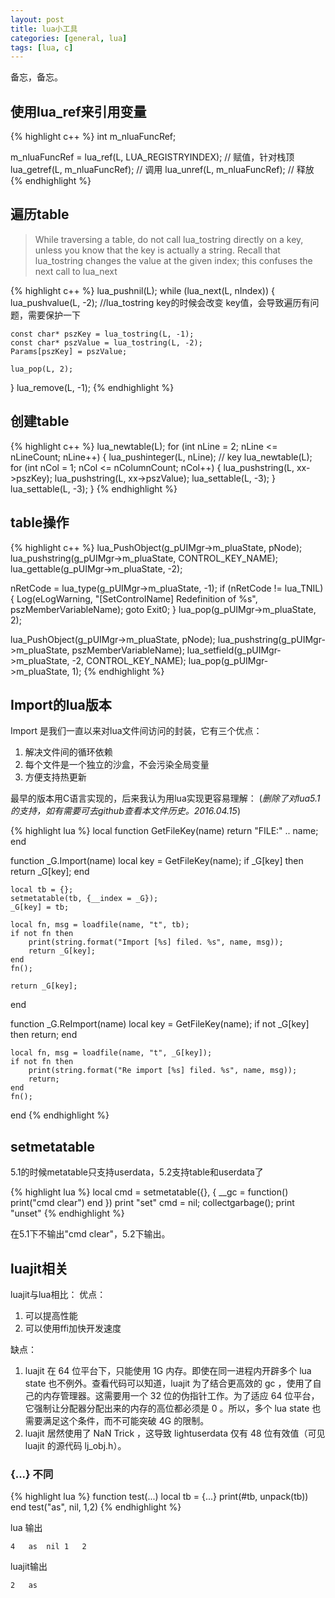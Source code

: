```yaml
---
layout: post
title: lua小工具
categories: [general, lua]
tags: [lua, c]
---
```


备忘，备忘。

## 使用lua_ref来引用变量 ##
	
{% highlight c++ %}
int m_nluaFuncRef;

m_nluaFuncRef = lua_ref(L, LUA_REGISTRYINDEX); // 赋值，针对栈顶
lua_getref(L, m_nluaFuncRef); // 调用
lua_unref(L, m_nluaFuncRef); // 释放
{% endhighlight %}

## 遍历table ##

> While traversing a table, do not call lua_tostring directly on a key,
> unless you know that the key is actually a string. Recall that
> lua_tostring changes the value at the given index; this confuses the
> next call to lua_next

{% highlight c++ %}
lua_pushnil(L);
while (lua_next(L, nIndex))
{
    lua_pushvalue(L, -2); //lua_tostring key的时候会改变 key值，会导致遍历有问题，需要保护一下
    
    const char* pszKey = lua_tostring(L, -1);
    const char* pszValue = lua_tostring(L, -2);
    Params[pszKey] = pszValue;
    
    lua_pop(L, 2);
}
lua_remove(L, -1);
{% endhighlight %}

## 创建table ##

{% highlight c++ %}
lua_newtable(L);
for (int nLine = 2; nLine <= nLineCount; nLine++)
{
    lua_pushinteger(L, nLine); // key
    lua_newtable(L);
    for (int nCol = 1; nCol <= nColumnCount; nCol++)
    {
        lua_pushstring(L, xx->pszKey);
        lua_pushstring(L, xx->pszValue);
        lua_settable(L, -3);
    }
    lua_settable(L, -3);
}
{% endhighlight %}

## table操作 ##
	
{% highlight c++ %}
lua_PushObject(g_pUIMgr->m_pluaState, pNode);
lua_pushstring(g_pUIMgr->m_pluaState, CONTROL_KEY_NAME);
lua_gettable(g_pUIMgr->m_pluaState, -2);

nRetCode = lua_type(g_pUIMgr->m_pluaState, -1);
if (nRetCode != lua_TNIL)
{
    Log(eLogWarning, "[SetControlName] Redefinition of %s", pszMemberVariableName);
    goto Exit0;
}
lua_pop(g_pUIMgr->m_pluaState, 2);

lua_PushObject(g_pUIMgr->m_pluaState, pNode);
lua_pushstring(g_pUIMgr->m_pluaState, pszMemberVariableName);
lua_setfield(g_pUIMgr->m_pluaState, -2, CONTROL_KEY_NAME);
lua_pop(g_pUIMgr->m_pluaState, 1);
{% endhighlight %}


## Import的lua版本 ##
Import 是我们一直以来对lua文件间访问的封装，它有三个优点：

1. 解决文件间的循环依赖
1. 每个文件是一个独立的沙盒，不会污染全局变量
1. 方便支持热更新

最早的版本用C语言实现的，后来我认为用lua实现更容易理解：
(*删除了对lua5.1的支持，如有需要可去github查看本文件历史。2016.04.15*)

{% highlight lua %}
local function GetFileKey(name)
    return "FILE:" .. name;
end

function _G.Import(name)
    local key = GetFileKey(name); 
    if _G[key] then 
        return _G[key]; 
    end

    local tb = {}; 
    setmetatable(tb, {__index = _G});
    _G[key] = tb;

    local fn, msg = loadfile(name, "t", tb);
    if not fn then
        print(string.format("Import [%s] filed. %s", name, msg));
        return _G[key];
    end    
    fn(); 

    return _G[key];
end

function _G.ReImport(name) 
    local key = GetFileKey(name); 
    if not _G[key] then 
        return;
    end

    local fn, msg = loadfile(name, "t", _G[key]);
    if not fn then
        print(string.format("Re import [%s] filed. %s", name, msg));
        return;
    end    
    fn(); 
end
{% endhighlight %}

## setmetatable ##
5.1的时候metatable只支持userdata，5.2支持table和userdata了

{% highlight lua %}
local cmd = setmetatable({}, { __gc = function() print("cmd clear") end })
print "set"
cmd = nil;
collectgarbage();
print "unset"
{% endhighlight %}

在5.1下不输出"cmd clear"，5.2下输出。

## luajit相关 ##

luajit与lua相比：
优点：

1. 可以提高性能
1. 可以使用ffi加快开发速度

缺点：

1. luajit 在 64 位平台下，只能使用 1G 内存。即使在同一进程内开辟多个 lua state 也不例外。查看代码可以知道，luajit 为了结合更高效的 gc ，使用了自己的内存管理器。这需要用一个 32 位的伪指针工作。为了适应 64 位平台，它强制让分配器分配出来的内存的高位都必须是 0 。所以，多个 lua state 也需要满足这个条件，而不可能突破 4G 的限制。
1. luajit 居然使用了 NaN Trick ，这导致 lightuserdata 仅有 48 位有效值（可见 luajit 的源代码 lj_obj.h）。

### {...} 不同 ###

{% highlight lua %}
function test(...)
	local tb  = {...}
	print(#tb, unpack(tb))
end
test("as", nil, 1,2)
{% endhighlight %}

lua 输出 

	4	as	nil	1	2
	
luajit输出

	2	as
